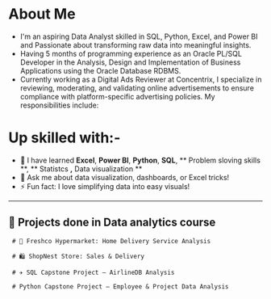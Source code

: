 # About Me

* I'm an aspiring Data Analyst skilled in SQL, Python, Excel, and Power BI and Passionate about transforming raw data into meaningful insights.
* Having 5 months of programming experience as an Oracle PL/SQL Developer in the Analysis, Design and Implementation of Business Applications using the Oracle Database 
  RDBMS.
* Currently working as a Digital Ads Reviewer at Concentrix, I specialize in reviewing, moderating, and validating online advertisements to ensure compliance with platform-specific advertising policies. My responsibilities include:


# Up skilled with:-

- 🌱 I have learned **Excel**, **Power BI**, **Python**, **SQL**, ** Problem sloving skills **, ** Statistcs **,** Data visualization **
- 💬 Ask me about data visualization, dashboards, or Excel tricks!
- ⚡ Fun fact: I love simplifying data into easy visuals!

---

## 📁 Projects done in Data analytics course

     # 🛒 Freshco Hypermarket: Home Delivery Service Analysis

     # 🛍️ ShopNest Store: Sales & Delivery 

     # ✈️ SQL Capstone Project – AirlineDB Analysis

     # Python Capstone Project – Employee & Project Data Analysis



